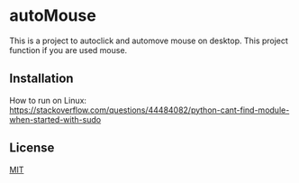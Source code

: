 # autoMouse

This is a project to autoclick and automove mouse on desktop. This project function if you are used mouse.
## Installation
How to run on Linux:
https://stackoverflow.com/questions/44484082/python-cant-find-module-when-started-with-sudo

## License
[MIT](https://choosealicense.com/licenses/mit/)
